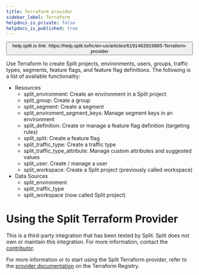 ```yaml
---
title: Terraform provider
sidebar_label: Terraform
helpdocs_is_private: false
helpdocs_is_published: true
---
```


<p>
  <button style={{borderRadius:'8px', border:'1px', fontFamily:'Courier New', fontWeight:'800', textAlign:'left'}}> help.split.io link: https://help.split.io/hc/en-us/articles/6191463919885-Terraform-provider </button>
</p>

Use Terraform to create Split projects, environments, users, groups, traffic types, segments, feature flags, and feature flag definitions. The following is a list of available functionality:

* Resources
  * split_environment: Create an environment in a Split project
  * split_group: Create a group
  * split_segment: Create a segment
  * split_enviroment_segment_keys: Manage segment keys in an environment
  * split_definition: Create or manage a feature flag definition (targeting rules)
  * split_split: Create a feature flag
  * split_traffic_type: Create a traffic type
  * split_traffic_type_attribute: Manage custom attributes and suggested values
  * split_user: Create / manage a user
  * split_workspace: Create a Split project (previously called workspace)
* Data Sources
  * split_environment
  * split_traffic_type
  * split_workspace (now called Split project)

# Using the Split Terraform Provider

This is a third-party integration that has been tested by Split. Split does not own or maintain this integration. For more information, contact the [contributor](https://github.com/davidji99/terraform-provider-split/issues).

For more information or to start using the Split Terraform provider, refer to the [provider documentation](https://registry.terraform.io/providers/davidji99/split/latest/docs) on the Terraform Registry.

